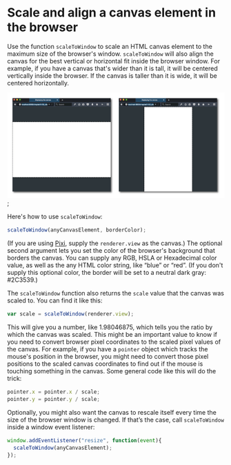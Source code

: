 Scale and align a canvas element in the browser
===============================================
Use the function `scaleToWindow` to scale an HTML canvas element to
the maximum size of the browser's window. `scaleToWindow` will also align the canvas for the best vertical or horizontal fit inside the browser window. For example, if you have a canvas that's wider than it is tall, it will be centered vertically inside the browser. If the canvas is taller than it is wide, it will be centered horizontally.

![Alignment](screenShot.png);

Here's how to use `scaleToWindow`:
```js
scaleToWindow(anyCanvasElement, borderColor);
```
(If you are using [Pixi](https://github.com/GoodBoyDigital/pixi.js/), supply the `renderer.view` as the canvas.)
The optional second argument lets you set the color of the browser's background that borders the canvas. You can supply any RGB, HSLA or Hexadecimal color value, as well as the any HTML color string, like “blue” or “red”. (If you don't supply this optional color, the border will be set to a neutral dark gray: #2C3539.)

The `scaleToWindow` function also returns the `scale` value that the
canvas was scaled to. You can find it like this:
```js
var scale = scaleToWindow(renderer.view);
```
This will give you a number, like 1.98046875, which tells you the
ratio by which the canvas was scaled. This might be an important value
to know if you need to convert browser pixel coordinates to the scaled
pixel values of the canvas. For example, if you have a `pointer`
object which tracks the mouse's position in the browser, you might
need to convert those pixel positions to the scaled canvas coordinates
to find out if the mouse is touching something in the canvas. Some general code like this will do the trick:
```js
pointer.x = pointer.x / scale;
pointer.y = pointer.y / scale;
```
Optionally, you might also want the canvas to rescale itself every
time the size of the browser window is changed. If that’s the case,
call `scaleToWindow` inside a window event listener:
```js
window.addEventListener("resize", function(event){ 
  scaleToWindow(anyCanvasElement);
});
```

